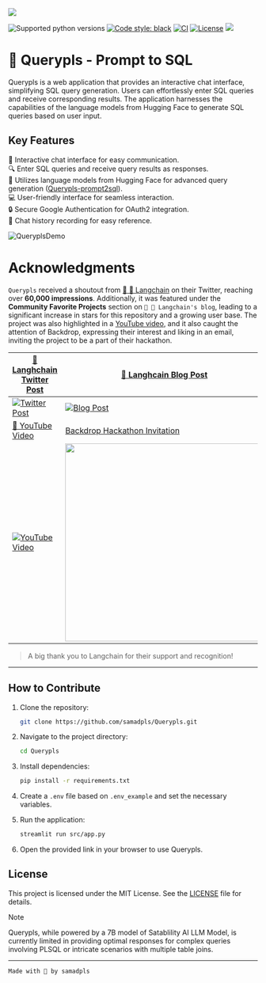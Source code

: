 
<img src="static/image/logo.png">

![Supported python versions](https://img.shields.io/badge/python-3.8%20%7C%203.9%20%7C%203.10%20%7C%203.11-blue)
[![Code style: black](https://img.shields.io/badge/code%20style-black-000000.svg)](https://github.com/psf/black) 
[![CI](https://github.com/samadpls/Querypls/actions/workflows/pytest.yml/badge.svg)](https://github.com/samadpls/Querypls/actions/workflows/pytest.yml)
[![License](https://img.shields.io/badge/License-MIT%202.0-blue.svg)](LICENSE)
<img src='https://img.shields.io/github/stars/samadpls/querypls?color=red&label=stars&logoColor=black&style=social'>

# 💬 Querypls - Prompt to SQL 

Querypls is a web application that provides an interactive chat interface, simplifying SQL query generation. Users can effortlessly enter SQL queries and receive corresponding results. The application harnesses the capabilities of the language models from Hugging Face to generate SQL queries based on user input.

## Key Features

💬 Interactive chat interface for easy communication.  
🔍 Enter SQL queries and receive query results as responses.  
🤖 Utilizes language models from Hugging Face for advanced query generation ([Querypls-prompt2sql](https://huggingface.co/samadpls/querypls-prompt2sql)).  
💻 User-friendly interface for seamless interaction.  
🔒 Secure Google Authentication for OAuth2 integration.  
🔄 Chat history recording for easy reference.

![QueryplsDemo](https://github.com/samadpls/Querypls/assets/94792103/daa6e37d-a256-4fd8-9607-6e18cf41df3f)



# Acknowledgments

`Querypls` received a shoutout from [🦜 🔗 Langchain](https://www.langchain.com/) on their Twitter, reaching over **60,000 impressions**. Additionally, it was featured under the **Community Favorite Projects** section on `🦜 🔗 Langchain's blog`, leading to a significant increase in stars for this repository and a growing user base. The project was also highlighted in a [YouTube video](https://www.youtube.com/watch?v=htHVb-fK9xU), and it also caught the attention of Backdrop, expressing their interest and liking in an email, inviting the project to be a part of their hackathon.

| [🔗 Langhchain Twitter Post](https://twitter.com/LangChainAI/status/1729959981523378297?t=Zdpw9ZQYvE3QS-3Bf-xaGw&s=19) | [🔗 Langhcain Blog Post](https://blog.langchain.dev/week-of-11-27-langchain-release-notes/) | 
|----------|----------|
| [![Twitter Post](https://github.com/samadpls/Querypls/assets/94792103/045519c1-3f50-4d60-ab51-68669ce1f270)](https://twitter.com/LangChainAI/status/1729959981523378297?t=Zdpw9ZQYvE3QS-3Bf-xaGw&s=19) | [![Blog Post](https://github.com/samadpls/Querypls/assets/94792103/3d399715-bfa6-4ee3-a736-e692477c6f31)](https://blog.langchain.dev/week-of-11-27-langchain-release-notes/) | 
[🎥 YouTube Video](https://www.youtube.com/watch?v=htHVb-fK9xU) | [Backdrop Hackathon Invitation](https://backdropbuild.com/v2/directory) |
[![YouTube Video](https://img.youtube.com/vi/htHVb-fK9xU/0.jpg)](https://www.youtube.com/watch?v=htHVb-fK9xU) | <img src='https://github.com/samadpls/Querypls/assets/94792103/3e990638-e585-4082-bfc3-398469309dc8' height=400px> |
> A big thank you to Langchain for their support and recognition!

---

## How to Contribute

1. Clone the repository:
    ```bash
    git clone https://github.com/samadpls/Querypls.git
    ```

2. Navigate to the project directory:
    ```bash
    cd Querypls
    ```

3. Install dependencies:
    ```bash
    pip install -r requirements.txt
    ```

4. Create a `.env` file based on `.env_example` and set the necessary variables.

5. Run the application:
    ```bash
    streamlit run src/app.py
    ```

6. Open the provided link in your browser to use Querypls.

## License
This project is licensed under the MIT License. See the [LICENSE](LICENSE) file for details.


> [!Note]  
> Querypls, while powered by a 7B model of Satablility AI LLM Model, is currently limited in providing optimal responses for complex queries involving PLSQL or intricate scenarios with multiple table joins.

---

`Made with 🤍 by samadpls`
